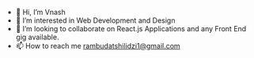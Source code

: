 - 👋 Hi, I’m Vnash
- 👀 I’m interested in Web Development and Design
- 💞️ I’m looking to collaborate on React.js Applications and any Front End gig available.
- 📫 How to reach me rambudatshilidzi1@gmail.com

<!---
vnashBio/vnashBio is a ✨ special ✨ repository because its `README.md` (this file) appears on your GitHub profile.
You can click the Preview link to take a look at your changes.
--->
